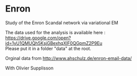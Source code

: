 # Enron
Study of the Enron Scandal network via variational EM

The data used for the analysis is available here :<br>
https://drive.google.com/open?id=1yU1QMUQh5KsjGBexhqXlF0QGpmZ2P9Eu<br>
Please put it in a folder "data" at the root.

Orginal data from http://www.ahschulz.de/enron-email-data/

With Olivier Supplisson
